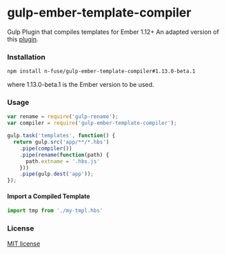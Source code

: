 # gulp-ember-template-compiler

Gulp Plugin that compiles templates for Ember 1.12+
An adapted version of this [plugin](https://github.com/Geodesigner/gulp-ember-template-compiler).

### Installation

```bash
npm install n-fuse/gulp-ember-template-compiler#1.13.0-beta.1
```

where 1.13.0-beta.1 is the Ember version to be used.

### Usage

```JavaScript
var rename = require('gulp-rename');
var compiler = require('gulp-ember-template-compiler');

gulp.task('templates', function() {
  return gulp.src('app/**/*.hbs')
    .pipe(compiler())
    .pipe(rename(function(path) {
      path.extname = '.hbs.js'
    }))
    .pipe(gulp.dest('app'));
});
```

#### Import a Compiled Template

```JavaScript
import tmp from './my-tmpl.hbs'
```

### License

[MIT license](LICENSE.txt)
